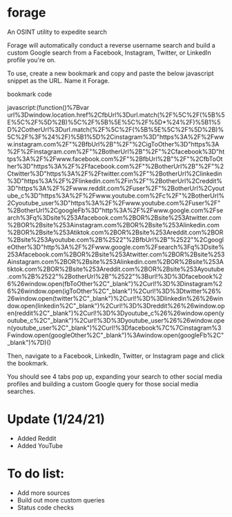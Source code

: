 # forage

An OSINT utility to expedite search

Forage will automatically conduct a reverse username search and build a custom Google search from a Facebook, Instagram, Twitter, or LinkedIn profile you're on.

To use, create a new bookmark and copy and paste the below javascript snippet as the URL. Name it Forage.

bookmark code

javascript:(function()%7Bvar url%3Dwindow.location.href%2CfbUrl%3Durl.match(%2F%5C%2F(%5B%5E%5C%2F%5D%2B)%5C%2F%5B%5E%5C%2F%5D*%24%2F)%5B1%5D%2CotherUrl%3Durl.match(%2F%5C%2F(%5B%5E%5C%2F%5D%2B)%5C%2F%3F%24%2F)%5B1%5D%2Cinstagram%3D"https%3A%2F%2Fwww.instagram.com%2F"%2BfbUrl%2B"%2F"%2CigToOther%3D"https%3A%2F%2Finstagram.com%2F"%2BotherUrl%2B"%2F"%2Cfacebook%3D"https%3A%2F%2Fwww.facebook.com%2F"%2BfbUrl%2B"%2F"%2CfbToOther%3D"https%3A%2F%2Ffacebook.com%2F"%2BotherUrl%2B"%2F"%2Ctwitter%3D"https%3A%2F%2Ftwitter.com%2F"%2BotherUrl%2Clinkedin%3D"https%3A%2F%2Flinkedin.com%2Fin%2F"%2BotherUrl%2Creddit%3D"https%3A%2F%2Fwww.reddit.com%2Fuser%2F"%2BotherUrl%2Cyoutube_c%3D"https%3A%2F%2Fwww.youtube.com%2Fc%2F"%2BotherUrl%2Cyoutube_user%3D"https%3A%2F%2Fwww.youtube.com%2Fuser%2F"%2BotherUrl%2CgoogleFb%3D"http%3A%2F%2Fwww.google.com%2Fsearch%3Fq%3Dsite%253Afacebook.com%2BOR%2Bsite%253Atwitter.com%2BOR%2Bsite%253Ainstagram.com%2BOR%2Bsite%253Alinkedin.com%2BOR%2Bsite%253Atiktok.com%2BOR%2Bsite%253Areddit.com%2BOR%2Bsite%253Ayoutube.com%2B%2522"%2BfbUrl%2B"%2522"%2CgoogleOther%3D"http%3A%2F%2Fwww.google.com%2Fsearch%3Fq%3Dsite%253Afacebook.com%2BOR%2Bsite%253Atwitter.com%2BOR%2Bsite%253Ainstagram.com%2BOR%2Bsite%253Alinkedin.com%2BOR%2Bsite%253Atiktok.com%2BOR%2Bsite%253Areddit.com%2BOR%2Bsite%253Ayoutube.com%2B%2522"%2BotherUrl%2B"%2522"%3Burl!%3D%3Dfacebook%26%26window.open(fbToOther%2C"_blank")%2Curl!%3D%3Dinstagram%26%26window.open(igToOther%2C"_blank")%2Curl!%3D%3Dtwitter%26%26window.open(twitter%2C"_blank")%2Curl!%3D%3Dlinkedin%26%26window.open(linkedin%2C"_blank")%2Curl!%3D%3Dreddit%26%26window.open(reddit%2C"_blank")%2Curl!%3D%3Dyoutube_c%26%26window.open(youtube_c%2C"_blank")%2Curl!%3D%3Dyoutube_user%26%26window.open(youtube_user%2C"_blank")%2Curl!%3Dfacebook%7C%7Cinstagram%3Fwindow.open(googleOther%2C"_blank")%3Awindow.open(googleFb%2C"_blank")%7D)()

Then, navigate to a Facebook, LinkedIn, Twitter, or Instagram page and click the bookmark.

You should see 4 tabs pop up, expanding your search to other social media profiles and building a custom Google query for those social media searches.

# Update (1/24/21)

- Added Reddit
- Added YouTube

# To do list:

- Add more sources
- Build out more custom queries
- Status code checks
